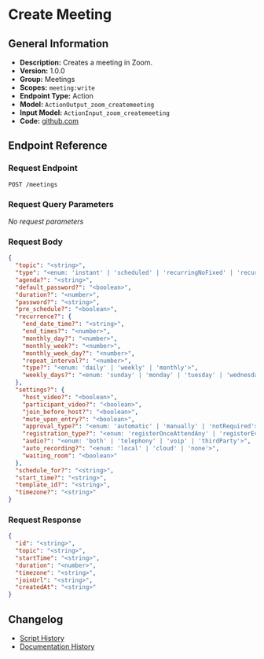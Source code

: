 <!-- BEGIN GENERATED CONTENT -->
# Create Meeting

## General Information

- **Description:** Creates a meeting in Zoom.
- **Version:** 1.0.0
- **Group:** Meetings
- **Scopes:** `meeting:write`
- **Endpoint Type:** Action
- **Model:** `ActionOutput_zoom_createmeeting`
- **Input Model:** `ActionInput_zoom_createmeeting`
- **Code:** [github.com](https://github.com/NangoHQ/integration-templates/tree/main/integrations/zoom/actions/create-meeting.ts)


## Endpoint Reference

### Request Endpoint

`POST /meetings`

### Request Query Parameters

_No request parameters_

### Request Body

```json
{
  "topic": "<string>",
  "type": "<enum: 'instant' | 'scheduled' | 'recurringNoFixed' | 'recurring' | 'screenShareOnly'>",
  "agenda?": "<string>",
  "default_password?": "<boolean>",
  "duration?": "<number>",
  "password?": "<string>",
  "pre_schedule?": "<boolean>",
  "recurrence?": {
    "end_date_time?": "<string>",
    "end_times?": "<number>",
    "monthly_day?": "<number>",
    "monthly_week?": "<number>",
    "monthly_week_day?": "<number>",
    "repeat_interval?": "<number>",
    "type?": "<enum: 'daily' | 'weekly' | 'monthly'>",
    "weekly_days?": "<enum: 'sunday' | 'monday' | 'tuesday' | 'wednesday' | 'thursday' | 'friday' | 'saturday'>"
  },
  "settings?": {
    "host_video?": "<boolean>",
    "participant_video?": "<boolean>",
    "join_before_host?": "<boolean>",
    "mute_upon_entry?": "<boolean>",
    "approval_type?": "<enum: 'automatic' | 'manually' | 'notRequired'>",
    "registration_type?": "<enum: 'registerOnceAttendAny' | 'registerEveryTime' | 'registerOnceSelectOccurrences'>",
    "audio?": "<enum: 'both' | 'telephony' | 'voip' | 'thirdParty'>",
    "auto_recording?": "<enum: 'local' | 'cloud' | 'none'>",
    "waiting_room": "<boolean>"
  },
  "schedule_for?": "<string>",
  "start_time?": "<string>",
  "template_id?": "<string>",
  "timezone?": "<string>"
}
```

### Request Response

```json
{
  "id": "<string>",
  "topic": "<string>",
  "startTime": "<string>",
  "duration": "<number>",
  "timezone": "<string>",
  "joinUrl": "<string>",
  "createdAt": "<string>"
}
```

## Changelog

- [Script History](https://github.com/NangoHQ/integration-templates/commits/main/integrations/zoom/actions/create-meeting.ts)
- [Documentation History](https://github.com/NangoHQ/integration-templates/commits/main/integrations/zoom/actions/create-meeting.md)

<!-- END  GENERATED CONTENT -->

